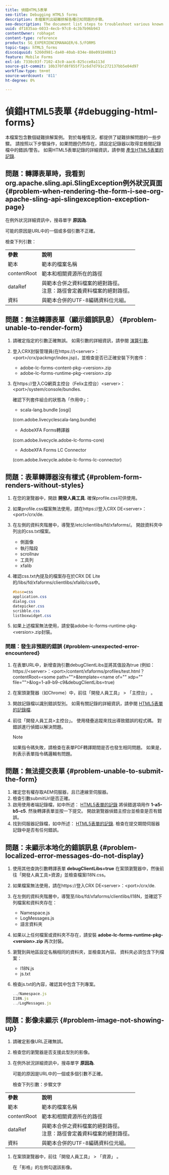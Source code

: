 ```yaml
---
title: 偵錯HTML5表單
seo-title: Debugging HTML5 forms
description: 本檔案列出疑難排解各種已知問題的步驟。
seo-description: The document list steps to troubleshoot various known issues.
uuid: df1835aa-6033-4ecb-97c8-4c3b7b96b943
contentOwner: robhagat
content-type: reference
products: SG_EXPERIENCEMANAGER/6.5/FORMS
topic-tags: hTML5_forms
discoiquuid: 5260d981-da40-40ab-834e-88e091840813
feature: Mobile Forms
exl-id: 7330c03f-7102-43c0-aac6-825cce8a113d
source-git-commit: 10b370fd8f855f71c6d7d791c272137bb5e04d97
workflow-type: tm+mt
source-wordcount: '811'
ht-degree: 0%

---
```


# 偵錯HTML5表單 {#debugging-html-forms}

本檔案包含數個疑難排解案例。 對於每種情況，都提供了疑難排解問題的一些步驟。 請按照以下步驟操作，如果問題仍然存在，請設定記錄器以取得並檢閱記錄檔中的錯誤/警告。 如需HTML5表單記錄的詳細資訊，請參閱 [產生HTML5表單的記錄](/help/forms/using/enable-logs.md).

## 問題：轉譯表單時，我看到org.apache.sling.api.SlingException例外狀況頁面 {#problem-when-rendering-the-form-i-see-org-apache-sling-api-slingexception-exception-page}

在例外狀況詳細資訊中，搜尋單字 **原因為**.

可能的原因是URL中的一個或多個引數不正確。

檢查下列引數：

<table>
 <tbody>
  <tr>
   <td><strong>參數</strong></td>
   <td><strong>說明</strong></td>
  </tr>
  <tr>
   <td>範本</td>
   <td>範本的檔案名稱</td>
  </tr>
  <tr>
   <td>contentRoot</td>
   <td>範本和相關資源所在的路徑</td>
  </tr>
  <tr>
   <td>dataRef</td>
   <td>與範本合併之資料檔案的絕對路徑。<br /> 注意：路徑會定義資料檔案的絕對路徑。</td>
  </tr>
  <tr>
   <td>資料</td>
   <td>與範本合併的UTF-8編碼資料位元組。</td>
  </tr>
 </tbody>
</table>

## 問題：無法轉譯表單（顯示錯誤訊息） {#problem-unable-to-render-form}

1. 請確定指定的引數正確無誤。 如需引數的詳細資訊，請參閱 [演算引數](#problem-when-rendering-the-form-i-see-org-apache-sling-api-slingexception-exception-page).
1. 登入CRX封裝管理員(在https://)&lt;server>：&lt;port>/crx/packmgr/index.jsp)，並檢查是否已正確安裝下列套件：

   * adobe-lc-forms-content-pkg-&lt;version>.zip
   * adobe-lc-forms-runtime-pkg-&lt;version>.zip

1. 在https://登入CQ網頁主控台（Felix主控台）&lt;server>：&lt;port>/system/console/bundles.

   確認下列套件組合的狀態為「作用中」：

   * scala-lang.bundle [osgi]

   (com.adobe.livecyclescala-lang.bundle)

   * AdobeXFA Forms轉譯器

   (com.adobe.livecycle.adobe-lc-forms-core)

   * AdobeXFA Forms LC Connector

   (com.adobe.livecycle.adobe-lc-forms-lc-connector)

## 問題：表單轉譯器沒有樣式 {#problem-form-renders-without-styles}

1. 在您的瀏覽器中，開啟 **開發人員工具**. 確保profile.css可供使用。
1. 如果profile.css檔案無法使用，請在https://登入CRX DE&lt;server>：&lt;port>/crx/de.
1. 在左側的資料夾階層中，導覽至/etc/clientlibs/fd/xfaforms/。 開啟資料夾中列出的css.txt檔案。

   * 側面像
   * 執行階段
   * scrollnav
   * 工具列
   * xfalib

1. 確認css.txt內提及的檔案存在於CRX DE Lite的/libs/fd/xfaforms/clientlibs/xfalib/css中。

   ```css
   #base=css
   application.css
   dialog.css
   datepicker.css
   scribble.css
   listboxwidget.css
   ```

1. 如果上述檔案無法使用，請安裝adobe-lc-forms-runtime-pkg-&lt;version>.zip封裝。

### 問題：發生非預期的錯誤 {#problem-unexpected-error-encountered}

1. 在表單URL中，新增查詢引數debugClientLibs並將其值設為true (例如：https://&lt;server>：&lt;port>/content/xfaforms/profiles/test.html？contentRoot=&lt;some path=&quot;&quot;>&amp;template=&lt;name of=&quot;&quot; xdp=&quot;&quot; file=&quot;&quot;>&amp;log=1-a9-b9-c9&amp;debugClientLibs=true)
1. 在案頭瀏覽器（如Chrome）中，前往「開發人員工具」 > 「主控台」 。
1. 開啟記錄檔以識別錯誤型別。 如需有關記錄的詳細資訊，請參閱 [HTML5表單的記錄檔](/help/forms/using/enable-logs.md).
1. 前往「開發人員工具>主控台」。 使用棧疊追蹤來找出導致錯誤的程式碼。 對錯誤進行偵錯以解決問題。

   >[!NOTE]
   >
   >如果指令碼失敗，請檢查在表單PDF轉譯期間是否也發生相同問題。 如果是，則表示表單指令碼邏輯有問題。

## 問題：無法提交表單 {#problem-unable-to-submit-the-form}

1. 確定您有權存取AEM伺服器，且已連線至伺服器。
1. 檢查引數submitUrl是否正確。
1. 啟用使用者端記錄檔，如中所述： [HTML5表單的記錄](/help/forms/using/enable-logs.md) 將偵錯選項用作 **1-a5-b5-c5**. 然後轉譯表單並按一下提交。 開啟瀏覽器偵錯主控台並檢查是否有錯誤。
1. 找到伺服器記錄檔，如中所述： [HTML5表單的記錄](/help/forms/using/enable-logs.md). 檢查在提交期間伺服器記錄中是否有任何錯誤。

## 問題：未顯示本地化的錯誤訊息 {#problem-localized-error-messages-do-not-display}

1. 使用其他查詢引數轉譯表單 **debugClientLibs=true** 在案頭瀏覽器中，然後前往「開發人員工具>資源」並檢查檔案I18N.css。
1. 如果檔案無法使用，請在https://登入CRX DE&lt;server>：&lt;port>/crx/de.
1. 在左側的資料夾階層中，導覽至/libs/fd/xfaforms/clientlibs/I18N，並確認下列檔案和資料夾存在：

   * Namespace.js
   * LogMessages.js
   * 語言資料夾

1. 如果以上任何檔案或資料夾不存在，請安裝 **adobe-lc-forms-runtime-pkg-&lt;version>.zip** 再次封裝。
1. 瀏覽到與地區設定名稱相同的資料夾，並檢查其內容。 資料夾必須包含下列檔案：

   * I18N.js
   * js.txt

1. 檢查js.txt的內容，確認其中包含下列專案。

   ```javascript
   ../Namespace.js
   I18N.js
   ../LogMessages.js
   ```

## 問題：影像未顯示 {#problem-image-not-showing-up}

1. 請確定影像URL正確無誤。
1. 檢查您的瀏覽器是否支援此型別的影像。
1. 在例外狀況詳細資訊中，搜尋單字 **原因為**.

   可能的原因是URL中的一個或多個引數不正確。

   檢查下列引數：步驟文字

<table>
 <tbody>
  <tr>
   <td><strong>參數</strong></td>
   <td><strong>說明</strong></td>
  </tr>
  <tr>
   <td>範本</td>
   <td>範本的檔案名稱</td>
  </tr>
  <tr>
   <td>contentRoot</td>
   <td>範本和相關資源所在的路徑</td>
  </tr>
  <tr>
   <td>dataRef</td>
   <td>與範本合併之資料檔案的絕對路徑。<br /> 注意：路徑會定義資料檔案的絕對路徑。</td>
  </tr>
  <tr>
   <td>資料</td>
   <td>與範本合併的UTF-8編碼資料位元組。</td>
  </tr>
 </tbody>
</table>

1. 在案頭瀏覽器中，前往「開發人員工具」 > 「資源」 。

   在「影格」的左側勾選該影像。

